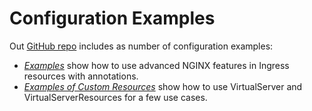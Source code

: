 # Configuration Examples

Out [GitHub repo](https://github.com/nginxinc/kubernetes-ingress) includes as number of configuration examples:
* [*Examples*](https://github.com/nginxinc/kubernetes-ingress/tree/v1.6.0/examples) show how to use advanced NGINX features in Ingress resources with annotations.
* [*Examples of Custom Resources*](https://github.com/nginxinc/kubernetes-ingress/tree/v1.6.0/examples-of-custom-resources) show how to use VirtualServer and VirtualServerResources for a few use cases.
